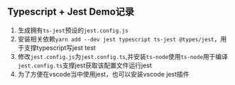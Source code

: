 ## Typescript + Jest Demo记录

1. 生成拥有`ts-jest`预设的`jest.config.js`
2. 安装相关依赖`yarn add --dev jest typescript ts-jest @types/jest`，用于支撑typescript写jest test
3. 修改`jest.config.js`为`jest.config.ts`,并安装`ts-node`使用`ts-node`用于编译`jest.config.ts`支撑jest获取该配置文件运行jest
4. 为了方便在vscode当中使用jest，也可以安装vscode jest插件